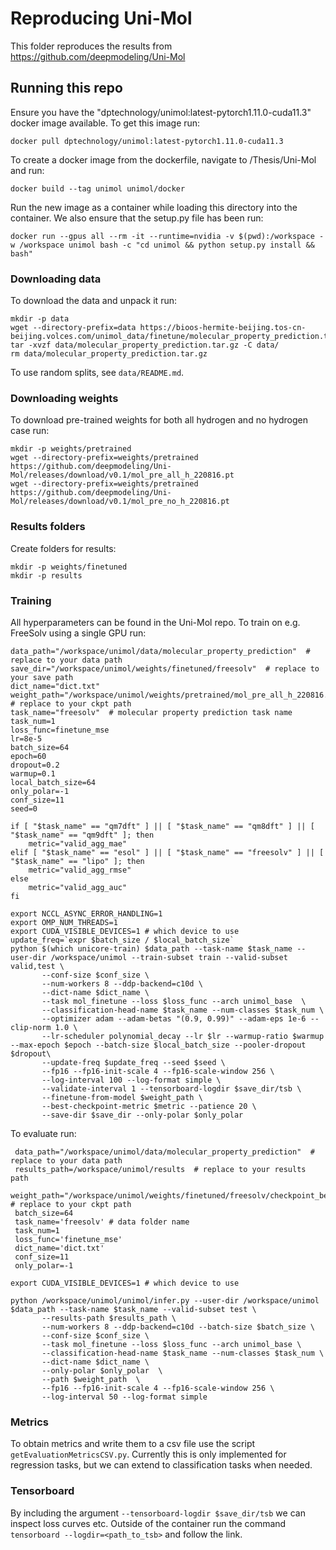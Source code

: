 # Reproducing Uni-Mol
This folder reproduces the results from https://github.com/deepmodeling/Uni-Mol

## Running this repo
Ensure you have the "dptechnology/unimol:latest-pytorch1.11.0-cuda11.3" docker image available. To get this image run:

    docker pull dptechnology/unimol:latest-pytorch1.11.0-cuda11.3
To create a docker image from the dockerfile, navigate to /Thesis/Uni-Mol and run:
    
    docker build --tag unimol unimol/docker
Run the new image as a container while loading this directory into the container. We also ensure that the setup.py file has been run:

    docker run --gpus all --rm -it --runtime=nvidia -v $(pwd):/workspace -w /workspace unimol bash -c "cd unimol && python setup.py install && bash"

### Downloading data
To download the data and unpack it run:

    mkdir -p data
    wget --directory-prefix=data https://bioos-hermite-beijing.tos-cn-beijing.volces.com/unimol_data/finetune/molecular_property_prediction.tar.gz 
    tar -xvzf data/molecular_property_prediction.tar.gz -C data/
    rm data/molecular_property_prediction.tar.gz

To use random splits, see `data/README.md`.

### Downloading weights
To download pre-trained weights for both all hydrogen and no hydrogen case run:

    mkdir -p weights/pretrained 
    wget --directory-prefix=weights/pretrained https://github.com/deepmodeling/Uni-Mol/releases/download/v0.1/mol_pre_all_h_220816.pt
    wget --directory-prefix=weights/pretrained https://github.com/deepmodeling/Uni-Mol/releases/download/v0.1/mol_pre_no_h_220816.pt

### Results folders
Create folders for results:

    mkdir -p weights/finetuned
    mkdir -p results

### Training 
All hyperparameters can be found in the Uni-Mol repo. To train on e.g. FreeSolv using a single GPU run:

    data_path="/workspace/unimol/data/molecular_property_prediction"  # replace to your data path
    save_dir="/workspace/unimol/weights/finetuned/freesolv"  # replace to your save path
    dict_name="dict.txt"
    weight_path="/workspace/unimol/weights/pretrained/mol_pre_all_h_220816.pt"  # replace to your ckpt path
    task_name="freesolv"  # molecular property prediction task name 
    task_num=1
    loss_func=finetune_mse
    lr=8e-5
    batch_size=64
    epoch=60
    dropout=0.2
    warmup=0.1
    local_batch_size=64
    only_polar=-1
    conf_size=11
    seed=0

    if [ "$task_name" == "qm7dft" ] || [ "$task_name" == "qm8dft" ] || [ "$task_name" == "qm9dft" ]; then
    	metric="valid_agg_mae"
    elif [ "$task_name" == "esol" ] || [ "$task_name" == "freesolv" ] || [ "$task_name" == "lipo" ]; then
        metric="valid_agg_rmse"
    else 
        metric="valid_agg_auc"
    fi

    export NCCL_ASYNC_ERROR_HANDLING=1
    export OMP_NUM_THREADS=1
    export CUDA_VISIBLE_DEVICES=1 # which device to use
    update_freq=`expr $batch_size / $local_batch_size`
    python $(which unicore-train) $data_path --task-name $task_name --user-dir /workspace/unimol --train-subset train --valid-subset valid,test \
           --conf-size $conf_size \
           --num-workers 8 --ddp-backend=c10d \
           --dict-name $dict_name \
           --task mol_finetune --loss $loss_func --arch unimol_base  \
           --classification-head-name $task_name --num-classes $task_num \
           --optimizer adam --adam-betas "(0.9, 0.99)" --adam-eps 1e-6 --clip-norm 1.0 \
           --lr-scheduler polynomial_decay --lr $lr --warmup-ratio $warmup --max-epoch $epoch --batch-size $local_batch_size --pooler-dropout $dropout\
           --update-freq $update_freq --seed $seed \
           --fp16 --fp16-init-scale 4 --fp16-scale-window 256 \
           --log-interval 100 --log-format simple \
           --validate-interval 1 --tensorboard-logdir $save_dir/tsb \
           --finetune-from-model $weight_path \
           --best-checkpoint-metric $metric --patience 20 \
           --save-dir $save_dir --only-polar $only_polar


To evaluate run:

     data_path="/workspace/unimol/data/molecular_property_prediction"  # replace to your data path
     results_path=/workspace/unimol/results  # replace to your results path
     weight_path="/workspace/unimol/weights/finetuned/freesolv/checkpoint_best.pt"  # replace to your ckpt path
     batch_size=64
     task_name='freesolv' # data folder name 
     task_num=1
     loss_func='finetune_mse'
     dict_name='dict.txt'
     conf_size=11
     only_polar=-1

    export CUDA_VISIBLE_DEVICES=1 # which device to use

    python /workspace/unimol/unimol/infer.py --user-dir /workspace/unimol $data_path --task-name $task_name --valid-subset test \
           --results-path $results_path \
           --num-workers 8 --ddp-backend=c10d --batch-size $batch_size \
           --conf-size $conf_size \
           --task mol_finetune --loss $loss_func --arch unimol_base \
           --classification-head-name $task_name --num-classes $task_num \
           --dict-name $dict_name \
           --only-polar $only_polar  \
           --path $weight_path  \
           --fp16 --fp16-init-scale 4 --fp16-scale-window 256 \
           --log-interval 50 --log-format simple 

### Metrics
To obtain metrics and write them to a csv file use the script `getEvaluationMetricsCSV.py`. Currently this is only implemented for regression tasks, but we can extend to classification tasks when needed.

### Tensorboard
By including the argument `--tensorboard-logdir $save_dir/tsb` we can inspect loss curves etc. Outside of the container run the command `tensorboard --logdir=<path_to_tsb>` and follow the link.

